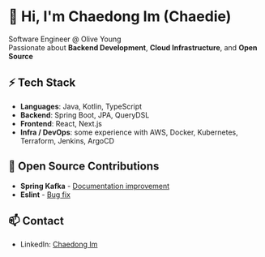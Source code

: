 # 👋 Hi, I'm Chaedong Im (Chaedie)

Software Engineer @ Olive Young  
Passionate about **Backend Development**, **Cloud Infrastructure**, and **Open Source**  

## ⚡ Tech Stack
- **Languages**: Java, Kotlin, TypeScript  
- **Backend**: Spring Boot, JPA, QueryDSL
- **Frontend**: React, Next.js
- **Infra / DevOps**: some experience with AWS, Docker, Kubernetes, Terraform, Jenkins, ArgoCD

## 🌱 Open Source Contributions
- **Spring Kafka** - [Documentation improvement](https://github.com/spring-projects/spring-kafka/pull/4069)
- **Eslint** - [Bug fix](https://github.com/eslint/eslint/pull/18849)

## 📫 Contact
- LinkedIn: [Chaedong Im](https://linkedin.com/in/chaedie)  
